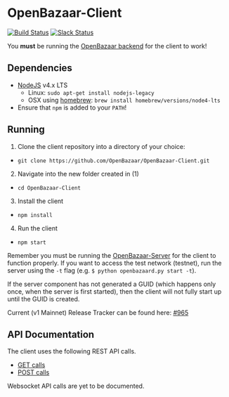 # OpenBazaar-Client

[![Build Status](https://travis-ci.org/OpenBazaar/OpenBazaar-Client.svg)](https://travis-ci.org/OpenBazaar/OpenBazaar-Client)
[![Slack Status](https://openbazaar-slackin-drwasho.herokuapp.com/badge.svg)](https://openbazaar-slackin-drwasho.herokuapp.com)

You **must** be running the [OpenBazaar backend](https://github.com/OpenBazaar/OpenBazaar-Server) for the client to work!

Dependencies
-----------

- [NodeJS](https://nodejs.org/en/) v4.x LTS
  - Linux: `sudo apt-get install nodejs-legacy`
  - OSX using [homebrew](http://brew.sh/): `brew install homebrew/versions/node4-lts`
- Ensure that `npm` is added to your `PATH`!

Running
-------

1. Clone the client repository into a directory of your choice:
  - `git clone https://github.com/OpenBazaar/OpenBazaar-Client.git`
2. Navigate into the new folder created in (1)
  - `cd OpenBazaar-Client`
3. Install the client
  - `npm install`
4. Run the client
  - `npm start`

Remember you must be running the [OpenBazaar-Server](https://github.com/OpenBazaar/OpenBazaar-Server) for the client to function properly. If you want to access the test network (testnet), run the server using the `-t` flag (e.g. `$ python openbazaard.py start -t`).

If the server component has not generated a GUID (which happens only once, when the server is first started), then the client will not fully start up until the GUID is created.

Current (v1 Mainnet) Release Tracker can be found here: [#965](https://github.com/OpenBazaar/OpenBazaar-Client/issues/965)

API Documentation
-----------
The client uses the following REST API calls.
- [GET calls](https://gist.github.com/drwasho/742505589f62f6aa98b4)
- [POST calls](https://gist.github.com/drwasho/bd4b28a5a07c5a952e2f)

Websocket API calls are yet to be documented.
